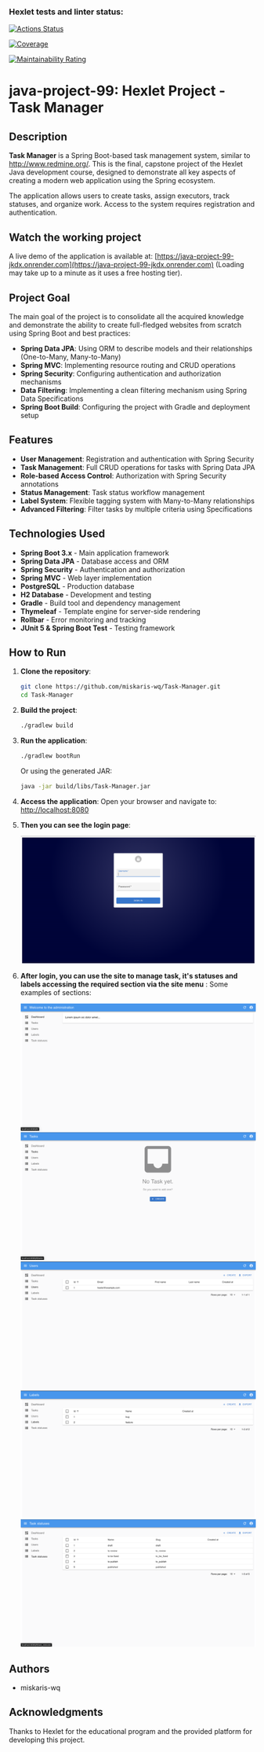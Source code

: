 ### Hexlet tests and linter status:
[![Actions Status](https://github.com/miskaris-wq/java-project-99/actions/workflows/hexlet-check.yml/badge.svg)](https://github.com/miskaris-wq/java-project-99/actions)

[![Coverage](https://sonarcloud.io/api/project_badges/measure?project=miskaris-wq_java-project-99&metric=coverage)](https://sonarcloud.io/summary/new_code?id=miskaris-wq_java-project-99)

[![Maintainability Rating](https://sonarcloud.io/api/project_badges/measure?project=miskaris-wq_java-project-99&metric=sqale_rating)](https://sonarcloud.io/summary/new_code?id=miskaris-wq_java-project-99)
# java-project-99: Hexlet Project - Task Manager

## Description

**Task Manager** is a Spring Boot-based task management system, similar to http://www.redmine.org/. This is the final, capstone project of the Hexlet Java development course, designed to demonstrate all key aspects of creating a modern web application using the Spring ecosystem.

The application allows users to create tasks, assign executors, track statuses, and organize work. Access to the system requires registration and authentication.

## Watch the working project

A live demo of the application is available at: [https://java-project-99-jkdx.onrender.com](https://java-project-99-jkdx.onrender.com) (Loading may take up to a minute as it uses a free hosting tier).

## Project Goal

The main goal of the project is to consolidate all the acquired knowledge and demonstrate the ability to create full-fledged websites from scratch using Spring Boot and best practices:

*   **Spring Data JPA**: Using ORM to describe models and their relationships (One-to-Many, Many-to-Many)
*   **Spring MVC**: Implementing resource routing and CRUD operations
*   **Spring Security**: Configuring authentication and authorization mechanisms
*   **Data Filtering**: Implementing a clean filtering mechanism using Spring Data Specifications
*   **Spring Boot Build**: Configuring the project with Gradle and deployment setup

## Features

*   **User Management**: Registration and authentication with Spring Security
*   **Task Management**: Full CRUD operations for tasks with Spring Data JPA
*   **Role-based Access Control**: Authorization with Spring Security annotations
*   **Status Management**: Task status workflow management
*   **Label System**: Flexible tagging system with Many-to-Many relationships
*   **Advanced Filtering**: Filter tasks by multiple criteria using Specifications

## Technologies Used

*   **Spring Boot 3.x** - Main application framework
*   **Spring Data JPA** - Database access and ORM
*   **Spring Security** - Authentication and authorization
*   **Spring MVC** - Web layer implementation
*   **PostgreSQL** - Production database
*   **H2 Database** - Development and testing
*   **Gradle** - Build tool and dependency management
*   **Thymeleaf** - Template engine for server-side rendering
*   **Rollbar** - Error monitoring and tracking
*   **JUnit 5 & Spring Boot Test** - Testing framework

## How to Run

1.  **Clone the repository**:
    ```bash
    git clone https://github.com/miskaris-wq/Task-Manager.git
    cd Task-Manager
    ```

2. **Build the project**:
    ```bash
    ./gradlew build
    ```

3. **Run the application**:
    ```bash
    ./gradlew bootRun
    ```
    Or using the generated JAR:
    ```bash
    java -jar build/libs/Task-Manager.jar
    ```

4. **Access the application**:
    Open your browser and navigate to: [http://localhost:8080](http://localhost:8080)

5. **Then you can see the login page**:

   ![](/photos/photo_1.png)

6. **After login, you can use the site to manage task, it's statuses and labels accessing the required section via the site menu** :
    Some examples of sections:

   ![](/photos/main_page.png)
   ![](/photos/tasks.png)
   ![](/photos/users.png)
   ![](/photos/labels.png)
   ![](/photos/statuses.png)
    
## Authors

*   miskaris-wq

## Acknowledgments

Thanks to Hexlet for the educational program and the provided platform for developing this project.
